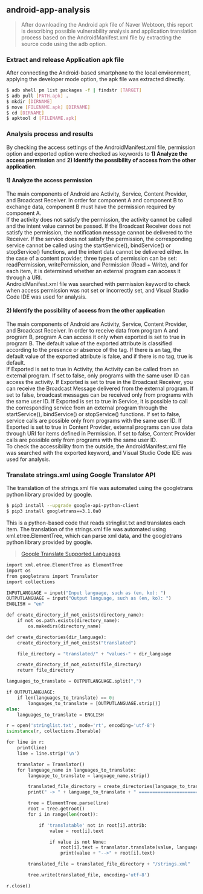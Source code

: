 ## android-app-analysis
> After downloading the Android apk file of Naver Webtoon, this report is describing possible vulnerability analysis and application translation process based on the AndroidManifest.xml file by extracting the source code using the adb option.  

### Extract and release Application apk file
After connecting the Android-based smartphone to the local environment, applying the developer mode option, the apk file was extracted directly.  
```sh
$ adb shell pm list packages -f | findstr [TARGET]
$ adb pull [PATH.apk] .
$ mkdir [DIRNAME]
$ move [FILENAME.apk] [DIRNAME]
$ cd [DIRNAME]
$ apktool d [FILENAME.apk]
```

### Analysis process and results
By checking the access settings of the AndroidManifest.xml file, permission option and exported option were checked as keywords to **1) Analyze the access permission** and **2) Identify the possibility of access from the other application**.  
#### 1) Analyze the access permission
The main components of Android are Activity, Service, Content Provider, and Broadcast Receiver. In order for component A and component B to exchange data, component B must have the permission required by component A.  
If the activity does not satisfy the permission, the activity cannot be called and the intent value cannot be passed. If the Broadcast Receiver does not satisfy the permission, the notification message cannot be delivered to the Receiver. If the service does not satisfy the permission, the corresponding service cannot be called using the startService(), bindService() or stopService() functions, and the intent data cannot be delivered either. In the case of a content provider, three types of permission can be set: readPermission, writePermission, and Permission (Read + Write), and for each item, it is determined whether an external program can access it through a URI.  
AndroidManifest.xml file was searched with permission keyword to check when access permission was not set or incorrectly set, and Visual Studio Code IDE was used for analysis.  
#### 2) Identify the possibility of access from the other application
The main components of Android are Activity, Service, Content Provider, and Broadcast Receiver. In order to receive data from program A and program B, program A can access it only when exported is set to true in program B. The default value of the exported attribute is classified according to the presence or absence of the <intent-filter> tag. If there is an <intent-filter> tag, the default value of the exported attribute is false, and if there is no <intent-filter> tag, true is default.  
If Exported is set to true in Activity, the Activity can be called from an external program. If set to false, only programs with the same user ID can access the activity. If Exported is set to true in the Broadcast Receiver, you can receive the Broadcast Message delivered from the external program. If set to false, broadcast messages can be received only from programs with the same user ID. If Exported is set to true in Service, it is possible to call the corresponding service from an external program through the startService(), bindService() or stopService() functions. If set to false, service calls are possible only from programs with the same user ID. If Exported is set to true in Content Provider, external programs can use data through URI for items defined in Permission. If set to false, Content Provider calls are possible only from programs with the same user ID.  
To check the accessibility from the outside, the AndroidManifest.xml file was searched with the exported keyword, and Visual Studio Code IDE was used for analysis.  


### Translate strings.xml using Google Translator API
The translation of the strings.xml file was automated using the googletrans python library provided by google.  
```sh
$ pip3 install --upgrade google-api-python-client
$ pip3 install googletrans==3.1.0a0
```
This is a python-based code that reads stringlist.txt and translates each item. The translation of the strings.xml file was automated using xml.etree.ElementTree, which can parse xml data, and the googletrans python library provided by google.  
> [Google Translate Supported Languages](http://py-googletrans.readthedocs.io/en/latest/#googletrans-languages)
```py
import xml.etree.ElementTree as ElementTree
import os
from googletrans import Translator
import collections

INPUTLANGUAGE = input("Input language, such as (en, ko): ")
OUTPUTLANGUAGE = input("Output language, such as (en, ko): ")
ENGLISH = "en"

def create_directory_if_not_exists(directory_name):
    if not os.path.exists(directory_name):
        os.makedirs(directory_name)

def create_directories(dir_language):
    create_directory_if_not_exists("translated")

    file_directory = "translated/" + "values-" + dir_language

    create_directory_if_not_exists(file_directory)
    return file_directory

languages_to_translate = OUTPUTLANGUAGE.split(",")

if OUTPUTLANGUAGE:
    if len(languages_to_translate) == 0:
        languages_to_translate = [OUTPUTLANGUAGE.strip()]
else:
    languages_to_translate = ENGLISH

r = open('stringlist.txt', mode='rt', encoding='utf-8')
isinstance(r, collections.Iterable)

for line in r:
    print(line)
    line = line.strip('\n')

    translator = Translator()
    for language_name in languages_to_translate:
        language_to_translate = language_name.strip()

        translated_file_directory = create_directories(language_to_translate)
        print(" -> " + language_to_translate + " =========================")

        tree = ElementTree.parse(line)
        root = tree.getroot()
        for i in range(len(root)):

            if 'translatable' not in root[i].attrib:
                value = root[i].text

                if value is not None:
                    root[i].text = translator.translate(value, language_to_translate).text.title().strip()
                    print(value + "-->" + root[i].text)

        translated_file = translated_file_directory + "/strings.xml"

        tree.write(translated_file, encoding='utf-8')

r.close()
```